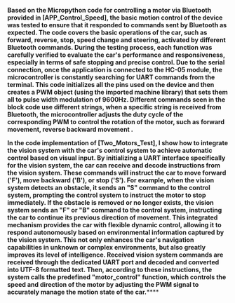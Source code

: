 ****Based on the Micropython code for controlling a motor via Bluetooth provided in [APP_Control_Speed], the basic motion control of the device was tested to ensure that it responded to commands sent by Bluetooth as expected. The code covers the basic operations of the car, such as forward, reverse, stop, speed change and steering, activated by different Bluetooth commands. During the testing process, each function was carefully verified to evaluate the car's performance and responsiveness, especially in terms of safe stopping and precise control. Due to the serial connection, once the application is connected to the HC-05 module, the microcontroller is constantly searching for UART commands from the terminal. This code initializes all the pins used on the device and then creates a PWM object (using the imported machine library) that sets them all to pulse width modulation of 9600Hz. Different commands seen in the block code use different strings, when a specific string is received from Bluetooth, the microcontroller adjusts the duty cycle of the corresponding PWM to control the rotation of the motor, such as forward movement, reverse backward movement .****


**In the code implementation of [Two_Motors_Test], I show how to integrate the vision system with the car's control system to achieve automatic control based on visual input. By initializing a UART interface specifically for the vision system, the car can receive and decode instructions from the vision system. These commands will instruct the car to move forward ('F'), move backward ('B'), or stop ('S'). For example, when the vision system detects an obstacle, it sends an "S" command to the control system, prompting the control system to instruct the motor to stop immediately. If the obstacle is removed or no longer exists, the vision system sends an "F" or "B" command to the control system, instructing the car to continue its previous direction of movement. This integrated mechanism provides the car with flexible dynamic control, allowing it to respond autonomously based on environmental information captured by the vision system. This not only enhances the car's navigation capabilities in unknown or complex environments, but also greatly improves its level of intelligence. Received vision system commands are received through the dedicated UART port and decoded and converted into UTF-8 formatted text. Then, according to these instructions, the system calls the predefined "motor_control" function, which controls the speed and direction of the motor by adjusting the PWM signal to accurately manage the motion state of the car.******

